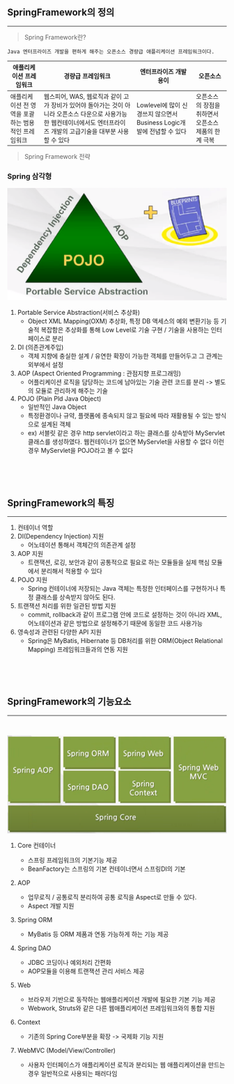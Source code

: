 ## SpringFramework의 정의
* * *
> Spring Framework란?
```
Java 엔터프라이즈 개발을 편하게 해주는 오픈소스 경량급 애플리케이션 프레임워크이다.
```
|애플리케이션 프레임워크|경량급 프레임워크|엔터프라이즈 개발 용이|오픈소스|
|------|---|---|---|
|애플리케이션 전 영역을 포괄하는 범용적인 프레임워크|웹스피어, WAS, 웹로직과 같이 고가 장비가 있어야 돌아가는 것이 아니라 오픈소스 다운으로 사용가능한 웹컨테이너에서도 엔터프라이즈 개발의 고급기술을 대부분 사용할 수 있다|Lowlevel에 많이 신경쓰지 않으면서 Business Logic개발에 전념할 수 있다|오픈소스의 장점을 취하면서 오픈소스 제품의 한계 극복


> Spring Framework 전략
### Spring 삼각형

![Spring 프레임워크 구성하는 기능 요소](./image/springTriangle.png)
1. Portable Service Abstraction(서비스 추상화)
    * Object XML Mapping(OXM) 추상화, 특정 DB 액세스의 예외 변환기능 등 기술적 복잡함은 추상화를 통해 Low Level로 기술 구현 / 기술을 사용하는 인터페이스로 분리
2. DI (의존관계주입)
    * 객체 지향에 충실한 설계 / 유연한 확장이 가능한 객체를 만들어두고 그 관계는 외부에서 설정
3. AOP (Aspect Oriented Programming : 관점지향 프로그래밍)
    * 어플리케이션 로직을 담당하는 코드에 남아있는 기술 관련 코드를 분리 -> 별도의 모듈로 관리하게 해주는 기술
4. POJO (Plain Pld Java Object)
    * 일반적인 Java Object
    * 특정환경이나 규약, 플랫폼에 종속되지 않고 필요에 따라 재활용될 수 있는 방식으로 설계된 객체
    * ex) 서블릿 같은 경우 http servlet이라고 하는 클래스를 상속받아 MyServlet 클래스를 생성하였다. 웹컨테이너가 없으면 MyServlet을 사용할 수 없다 이런 경우 MyServlet을 POJO라고 볼 수 없다
<br>
<br>
<br>

## SpringFramework의 특징
* * *
1. 컨테이너 역할
2. DI(Dependency Injection) 지원
    * 어노테이션 통해서 객체간의 의존관계 설정
3. AOP 지원
    * 트랜잭션, 로깅, 보안과 같이 공통적으로 필요로 하는 모듈들을 실제 핵심 모듈에서 분리해서 적용할 수 있다
4. POJO 지원
    * Spring 컨테이너에 저장되는 Java 객체는 특정한 인터페이스를 구현하거나 특정 클래스를 상속받지 않아도 된다.
5. 트랜잭션 처리를 위한 일관된 방법 지원
    * commit, rollback과 같이 프로그램 안에 코드로 설정하는 것이 아니라 XML, 어노테이션과 같은 방법으로 설정해주기 때문에 동일한 코드 사용가능
6. 영속성과 관련된 다양한 API 지원
    * Spring은 MyBatis, Hibernate 등 DB처리를 위한 ORM(Object Relational Mapping) 프레임워크들과의 연동 지원

<br>
<br>
<br>

## SpringFramework의 기능요소
* * *
<br>

![Spring 프레임워크 구성하는 기능 요소](./image/spring구성기능요소.png)

1. Core 컨테이너
    * 스프링 프레임워크의 기본기능 제공
    * BeanFactory는 스프링의 기본 컨테이너면서 스프링DI의 기본
2. AOP
    * 업무로직 / 공통로직 분리하여 공통 로직을 Aspect로 만들 수 있다.
    * Aspect 개발 지원

3. Spring ORM
    * MyBatis 등 ORM 제품과 연동 가능하게 하는 기능 제공
4. Spring DAO
    * JDBC 코딩이나 예외처리 간편화
    * AOP모듈을 이용해 트랜잭션 관리 서비스 제공
5. Web
    * 브라우저 기반으로 동작하는 웹애플리케이션 개발에 필요한 기본 기능 제공
    * Webwork, Struts와 같은 다른 웹애플리케이션 프레임워크와의 통합 지원
6. Context
    * 기존의 Spring Core부분을 확장 -> 국제화 기능 지원

7. WebMVC (Model/View/Controller)
    * 사용자 인터페이스가 애플리케이션 로직과 분리되는 웹 애플리케이션을 만드는 경우 일반적으로 사용되는 패러다임



